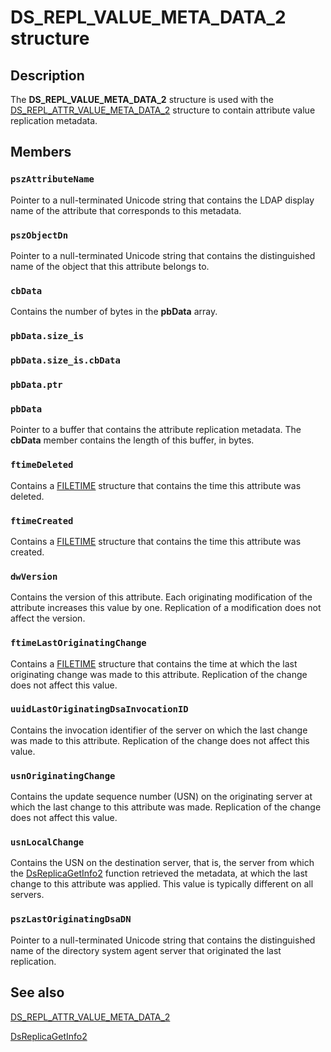 # DS_REPL_VALUE_META_DATA_2 structure

## Description

The **DS_REPL_VALUE_META_DATA_2** structure is used with the [DS_REPL_ATTR_VALUE_META_DATA_2](https://learn.microsoft.com/windows/desktop/api/ntdsapi/ns-ntdsapi-ds_repl_attr_value_meta_data_2) structure to contain attribute value replication metadata.

## Members

### `pszAttributeName`

Pointer to a null-terminated Unicode string that contains the LDAP display name of the attribute that corresponds to this metadata.

### `pszObjectDn`

Pointer to a null-terminated Unicode string that contains the distinguished name of the object that this attribute belongs to.

### `cbData`

Contains the number of bytes in the **pbData** array.

### `pbData.size_is`

### `pbData.size_is.cbData`

### `pbData.ptr`

### `pbData`

Pointer to a buffer that contains the attribute replication metadata. The **cbData** member contains the length of this buffer, in bytes.

### `ftimeDeleted`

Contains a [FILETIME](https://learn.microsoft.com/windows/desktop/api/minwinbase/ns-minwinbase-filetime) structure that contains the time this attribute was deleted.

### `ftimeCreated`

Contains a [FILETIME](https://learn.microsoft.com/windows/desktop/api/minwinbase/ns-minwinbase-filetime) structure that contains the time this attribute was created.

### `dwVersion`

Contains the version of this attribute. Each originating modification of the attribute increases this value by one. Replication of a modification does not affect the version.

### `ftimeLastOriginatingChange`

Contains a [FILETIME](https://learn.microsoft.com/windows/desktop/api/minwinbase/ns-minwinbase-filetime) structure that contains the time at which the last originating change was made to this attribute. Replication of the change does not affect this value.

### `uuidLastOriginatingDsaInvocationID`

Contains the invocation identifier of the server on which the last change was made to this attribute. Replication of the change does not affect this value.

### `usnOriginatingChange`

Contains the update sequence number (USN) on the originating server at which the last change to this attribute was made. Replication of the change does not affect this value.

### `usnLocalChange`

Contains the USN on the destination server, that is, the server from which the [DsReplicaGetInfo2](https://learn.microsoft.com/windows/desktop/api/ntdsapi/nf-ntdsapi-dsreplicagetinfo2w) function retrieved the metadata, at which the last change to this attribute was applied. This value is typically different on all servers.

### `pszLastOriginatingDsaDN`

Pointer to a null-terminated Unicode string that contains the distinguished name of the directory system agent server that originated the last replication.

## See also

[DS_REPL_ATTR_VALUE_META_DATA_2](https://learn.microsoft.com/windows/desktop/api/ntdsapi/ns-ntdsapi-ds_repl_attr_value_meta_data_2)

[DsReplicaGetInfo2](https://learn.microsoft.com/windows/desktop/api/ntdsapi/nf-ntdsapi-dsreplicagetinfo2w)